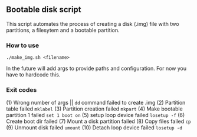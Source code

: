 ## Bootable disk script

This script automates the process of creating a disk (.img) file with two partitions, a filesytem and a bootable partition.

### How to use

`./make_img.sh <filename>` 

In the future will add args to provide paths and configuration. For now you have to hardcode this.

### Exit codes

(1) Wrong number of args || `dd` command failed to create .img
(2) Partition table failed `mklabel`
(3) Partition creation failed `mkpart`
(4) Make bootable partition 1 failed `set 1 boot on`
(5) setup loop device failed `losetup -f`
(6) Create boot dir failed
(7) Mount a disk partition failed
(8) Copy files failed `cp`
(9) Unmount disk failed `umount`
(10) Detach loop device failed `losetup -d`
